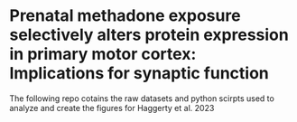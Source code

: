 # Prenatal methadone exposure selectively alters protein expression in primary motor cortex: Implications for synaptic function

The following repo cotains the raw datasets and python scirpts used to analyze and create the figures for Haggerty et al. 2023
